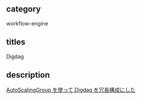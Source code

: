 ## category

workflow-engine

## titles

Digdag

## description

<a href="https://qiita.com/kurosame/items/5684825023ef75913a5c" target="_blank">AutoScalingGroup を使って Digdag を冗長構成にした</a>
